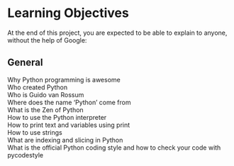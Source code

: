 <h1>Learning Objectives</h1>
At the end of this project, you are expected to be able to explain to anyone, without the help of Google:

<h2>General</h2>
<p>Why Python programming is awesome<br>
Who created Python<br>
Who is Guido van Rossum<br>
Where does the name ‘Python’ come from<br>
What is the Zen of Python<br>
How to use the Python interpreter<br>
How to print text and variables using print<br>
How to use strings<br>
What are indexing and slicing in Python<br>
What is the official Python coding style and how to check your code with pycodestyle</p>
